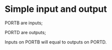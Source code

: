 # Simple input and output

PORTB are inputs;

PORTD are outputs;

Inputs on PORTB will equal to outputs on PORTD.